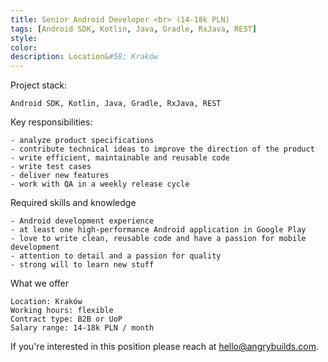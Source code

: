 ```yaml
---
title: Senior Android Developer <br> (14-18k PLN)
tags: [Android SDK, Kotlin, Java, Gradle, RxJava, REST]
style:
color:
description: Location&#58; Kraków
---
```


Project stack:

```
Android SDK, Kotlin, Java, Gradle, RxJava, REST
```

Key responsibilities:

```
- analyze product specifications
- contribute technical ideas to improve the direction of the product
- write efficient, maintainable and reusable code
- write test cases
- deliver new features
- work with QA in a weekly release cycle
```

Required skills and knowledge

```
- Android development experience
- at least one high-performance Android application in Google Play
- love to write clean, reusable code and have a passion for mobile development
- attention to detail and a passion for quality
- strong will to learn new stuff
```

What we offer

```
Location: Kraków
Working hours: flexible
Contract type: B2B or UoP
Salary range: 14-18k PLN / month
```

If you're interested in this position please reach at hello@angrybuilds.com.
